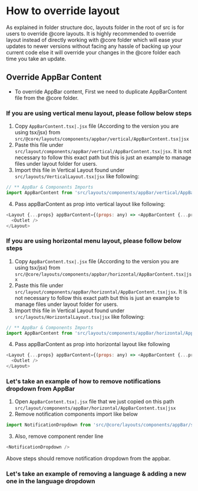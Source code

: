 # How to override layout

As explained in folder structure doc, layouts folder in the root of src is for users to override @core layouts. It is highly recommended to override layout instead of directly working with @core folder which will ease your updates to newer versions without facing any hassle of backing up your current code else it will override your changes in the @core folder each time you take an update.

## Override AppBar Content

- To override AppBar content, First we need to duplicate AppBarContent file from the @core folder.

### If you are using vertical menu layout, please follow below steps

1. Copy `AppBarContent.tsx|.jsx` file (According to the version you are using tsx/jsx) from `src/@core/layouts/components/appbar/vertical/AppBarContent.tsx|jsx`
2. Paste this file under `src/layout/components/appBar/vertical/AppBarContent.tsx|jsx`. It is not necessary to follow this exact path but this is just an example to manage files under layout folder for users.
3. Import this file in Vertical Layout found under `src/layouts/VerticalLayout.tsx|jsx` like following:

```js
// ** AppBar & Components Imports
import AppBarContent from 'src/layouts/components/appBar/vertical/AppBarContent'
```

4. Pass appBarContent as prop into vertical layout like following:

```js
<Layout {...props} appBarContent={(props: any) => <AppBarContent {...props} />}>
  <Outlet />
</Layout>
```

### If you are using horizontal menu layout, please follow below steps

1. Copy `AppBarContent.tsx|.jsx` file (According to the version you are using tsx/jsx) from `src/@core/layouts/components/appbar/horizontal/AppBarContent.tsx|jsx`
2. Paste this file under `src/layout/components/appBar/horizontal/AppBarContent.tsx|jsx`. It is not necessary to follow this exact path but this is just an example to manage files under layout folder for users.
3. Import this file in Vertical Layout found under `src/layouts/HorizontalLayout.tsx|jsx` like following:

```js
// ** AppBar & Components Imports
import AppBarContent from 'src/layouts/components/appBar/horizontal/AppBarContent'
```

4. Pass appBarContent as prop into horizontal layout like following

```js
<Layout {...props} appBarContent={(props: any) => <AppBarContent {...props} />}>
  <Outlet />
</Layout>
```

### Let's take an example of how to remove notifications dropdown from AppBar

1. Open `AppBarContent.tsx|.jsx` file that we just copied on this path `src/layout/components/appBar/horizontal/AppBarContent.tsx|jsx`
2. Remove notification components import like below

```js
import NotificationDropdown from 'src/@core/layouts/components/appBar/shared-components/NotificationDropdown'
```

3. Also, remove component render line

```js
<NotificationDropdown />
```

Above steps should remove notification dropdown from the appbar.

### Let's take an example of removing a language & adding a new one in the language dropdown
